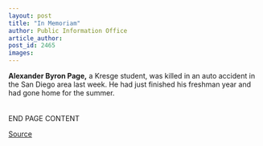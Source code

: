 ```yaml
---
layout: post
title: "In Memoriam"
author: Public Information Office
article_author: 
post_id: 2465
images:
---
```


<p>
  <b>Alexander Byron Page,</b> a Kresge student, was killed in an auto accident in the San Diego area last week. He had just finished his freshman year and had gone home for the summer.<br>
  <b><br></b><br>
  END PAGE CONTENT
</p>
<p><a href="http://www1.ucsc.edu/currents/00-01/06-25/inmemoriam.html" title="Permalink to inmemoriam">Source</a></p>
